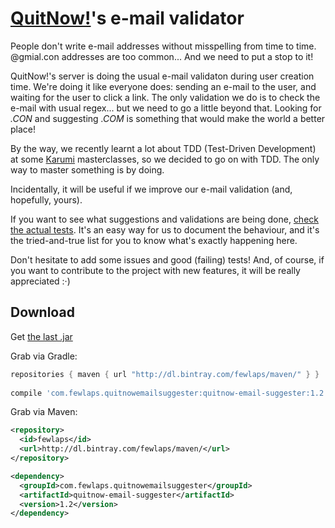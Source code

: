 # [QuitNow!](http://quitnowapp.com)'s e-mail validator
People don't write e-mail addresses without misspelling from time to time. @gmial.con addresses are too common... And we need to put a stop to it!

QuitNow!'s server is doing the usual e-mail validaton during user creation time. We're doing it like everyone does: sending an e-mail to the user, and waiting for the user to click a link. The only validation we do is to check the e-mail with usual regex... but we need to go a little beyond that. Looking for *.CON* and suggesting *.COM* is something that would make the world a better place!

By the way, we recently learnt a lot about TDD (Test-Driven Development) at some [Karumi](https://github.com/Karumi) masterclasses, so we decided to go on with TDD. The only way to master something is by doing. 

Incidentally, it will be useful if we improve our e-mail validation (and, hopefully, yours).

If you want to see what suggestions and validations are being done, <a href="https://github.com/Fewlaps/quitnow-email-suggester/tree/master/src/test/java/com/fewlaps/quitnowemailsuggester">check the actual tests</a>. It's an easy way for us to document the behaviour, and it's the tried-and-true list for you to know what's exactly happening here.

Don't hesitate to add some issues and good (failing) tests! And, of course, if you want to contribute to the project with new features, it will be really appreciated :·)

Download
--------

Get <a href="https://github.com/Fewlaps/quitnow-email-suggester/releases/download/v1.2/quitnow-email-suggester-1.2.jar">the last .jar</a> 

Grab via Gradle:
```groovy
repositories { maven { url "http://dl.bintray.com/fewlaps/maven/" } }
    
compile 'com.fewlaps.quitnowemailsuggester:quitnow-email-suggester:1.2'
```
Grab via Maven:
```xml
<repository>
  <id>fewlaps</id>
  <url>http://dl.bintray.com/fewlaps/maven/</url>
</repository>

<dependency>
  <groupId>com.fewlaps.quitnowemailsuggester</groupId>
  <artifactId>quitnow-email-suggester</artifactId>
  <version>1.2</version>
</dependency>
```
